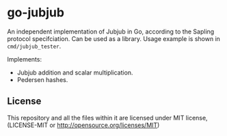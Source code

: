 # go-jubjub

An independent implementation of Jubjub in Go, according to the Sapling protocol specifciation.
Can be used as a library. Usage example is shown in `cmd/jubjub_tester`.

Implements:
* Jubjub addition and scalar multiplication.
* Pedersen hashes.

## License

This repository and all the files within it are licensed under MIT license, (LICENSE-MIT or http://opensource.org/licenses/MIT)
